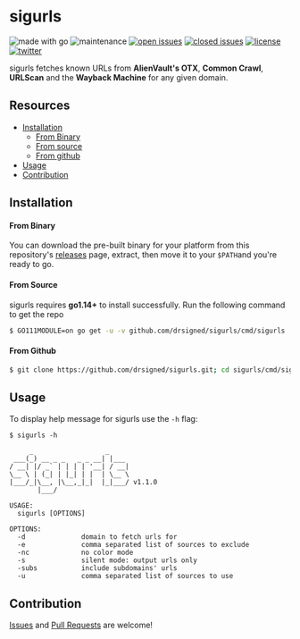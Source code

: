 # sigurls

![made with go](https://img.shields.io/badge/made%20with-Go-0040ff.svg) ![maintenance](https://img.shields.io/badge/maintained%3F-yes-0040ff.svg) [![open issues](https://img.shields.io/github/issues-raw/drsigned/sigurls.svg?style=flat&color=0040ff)](https://github.com/drsigned/sigurls/issues?q=is:issue+is:open) [![closed issues](https://img.shields.io/github/issues-closed-raw/drsigned/sigurls.svg?style=flat&color=0040ff)](https://github.com/drsigned/sigurls/issues?q=is:issue+is:closed) [![license](https://img.shields.io/badge/license-MIT-gray.svg?colorB=0040FF)](https://github.com/drsigned/sigurls/blob/master/LICENSE) [![twitter](https://img.shields.io/badge/twitter-@drsigned-0040ff.svg)](https://twitter.com/drsigned)

sigurls fetches known URLs from **AlienVault's OTX**, **Common Crawl**, **URLScan** and the **Wayback Machine** for any given domain.

## Resources

* [Installation](#installation)
    * [From Binary](#from-binary)
    * [From source](#from-source)
    * [From github](#from-github)
* [Usage](#usage)
* [Contribution](#contribution)

## Installation

#### From Binary

You can download the pre-built binary for your platform from this repository's [releases](https://github.com/drsigned/sigurls/releases/) page, extract, then move it to your `$PATH`and you're ready to go.

#### From Source

sigurls requires **go1.14+** to install successfully. Run the following command to get the repo

```bash
$ GO111MODULE=on go get -u -v github.com/drsigned/sigurls/cmd/sigurls
```

#### From Github

```bash
$ git clone https://github.com/drsigned/sigurls.git; cd sigurls/cmd/sigurls/; go build; mv sigurls /usr/local/bin/; sigurls -h
```

## Usage

To display help message for sigurls use the `-h` flag:

```
$ sigurls -h

     _                  _
 ___(_) __ _ _   _ _ __| |___
/ __| |/ _` | | | | '__| / __|
\__ \ | (_| | |_| | |  | \__ \
|___/_|\__, |\__,_|_|  |_|___/ v1.1.0
       |___/

USAGE:
  sigurls [OPTIONS]

OPTIONS:
  -d              domain to fetch urls for
  -e              comma separated list of sources to exclude
  -nc             no color mode
  -s              silent mode: output urls only
  -subs           include subdomains' urls
  -u              comma separated list of sources to use
```

## Contribution

[Issues](https://github.com/drsigned/sigurls/issues) and [Pull Requests](https://github.com/drsigned/sigurls/pulls) are welcome!

